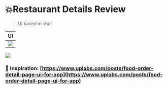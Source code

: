 # 💥Restaurant Details Review

> UI based in shot



|UI|
|--|
|<img src='https://github.com/arleyhr/flutter_challenges/blob/develop/restaurant_details_review/screenshots/screen.png?raw=true' />

<img src='https://assets.materialup.com/uploads/a5f92bd7-f096-4286-a990-a8175f96e644/attachment.jpg' />


### 🌌 Inspiration: [https://www.uplabs.com/posts/food-order-detail-page-ui-for-app](https://www.uplabs.com/posts/food-order-detail-page-ui-for-app)